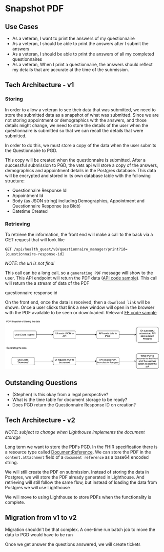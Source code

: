 # Snapshot PDF

## Use Cases

- As a veteran, I want to print the answers of my questionnaire
- As a veteran, I should be able to print the answers after I submit the answers
- As a veteran, I should be able to print the answers of all my completed questionnaires
- As a veteran, When I print a questionnaire, the answers should reflect my details that are accurate at the time of the submission.

## Tech Architecture - v1

### Storing

In order to allow a veteran to see their data that was submitted, we need to store the submitted data as a snapshot of what was submitted. Since we are not storing appointment or demographics with the answers, and those details might change, we need to store the details of the user when the questionnaire is submitted so that we can recall the details that were submitted.

In order to do this, we must store a copy of the data when the user submits the Questionnaire to PGD.

This copy will be created when the questionnaire is submitted. After a successful submission to PGD, the vets api will store a copy of the answers, demographics and appointment details in the Postgres database. This data will be encrypted and stored in its own database table with the following structure:

- Questionnaire Response Id
- Appointment Id
- Body (as JSON string) including Demographics,  Appointment and Questionnaire Response (as Blob)
- Datetime Created

### Retrieving

To retrieve the information, the front end will make a call to the back via a GET request that will look like

```
GET /api/health_quest/v0/questionnaire_manager/print?id=[questionnaire-response-id]
```

*NOTE: the url is not final*

This call can be a long call, so a `generating PDF` message will show to the user. This API endpoint will return the PDF data ([API code sample](https://github.com/department-of-veterans-affairs/vets-api/blob/master/app/controllers/v0/caregivers_assistance_claims_controller.rb#L29)). This call will return the a stream of data of the PDF

questionnaire response id

On the front end, once the data is received, then a `download link` will be shown. Once a user clicks that link a new window will open in the browser with the PDF available to be seen or downloaded. Relevant [FE code sample](https://github.com/department-of-veterans-affairs/vets-website/blob/master/src/applications/caregivers/components/SubmitError/DownloadLink.jsxhttps://github.com/department-of-veterans-affairs/vets-website/blob/master/src/applications/caregivers/components/SubmitError/DownloadLink.jsx)

![flow](assets/mvp.png)

## Outstanding Questions

- (Stephen) Is this okay from a legal perspective?
- What is the time table for document storage to be ready?
- Does PGD return the Questionnaire Response ID on creation?

## Tech Architecture - v2

*NOTE: subject to change when Lighthouse implements the document storage*

Long term we want to store the PDFs PGD. In the FHIR specification there is a resource type called [DocumentReference](https://www.hl7.org/fhir/documentreference.html). We can store the PDF in the `content.attachment` field of a `document reference` as a base64 encoded string.

We will still create the PDF on submission. Instead of storing the data in Postgres, we will store the PDF already generated in Lighthouse. And retrieving will still follow the same flow, but instead of loading the data from Postgres we will use Lighthouse

We will move to using Lighthouse to store PDFs when the functionality is complete.

## Migration from v1 to v2

Migration shouldn't be that complex. A one-time run batch job to move the data to PGD would have to be run

Once we get answer the questions answered, we will create tickets
